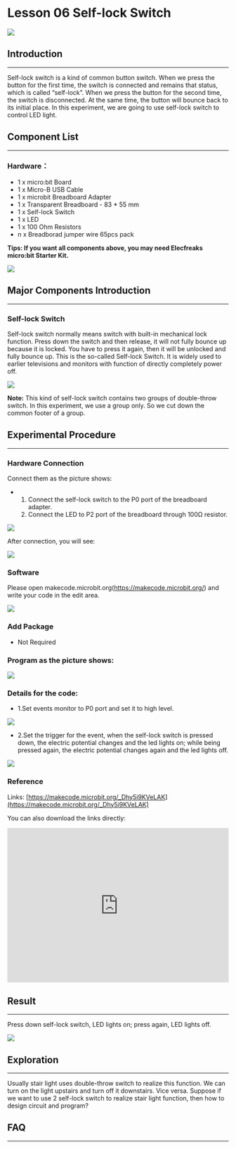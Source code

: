 # Lesson 06 Self-lock Switch 

 ![](./images/ogadD6b.jpg)  

## Introduction
---
Self-lock switch is a kind of common button switch. When we press the button for the first time, the switch is connected and remains that status, which is called “self-lock”. When we press the button for the second time, the switch is disconnected. At the same time, the button will bounce back to its initial place. In this experiment, we are going to use self-lock switch to control LED light.

## Component List

---
### Hardware：
- 1 x micro:bit Board
- 1 x Micro-B USB Cable
- 1 x microbit Breadboard Adapter
- 1 x Transparent Breadboard - 83 * 55 mm
- 1 x Self-lock Switch
- 1 x LED
- 1 x 100 Ohm Resistors
- n x Breadborad jumper wire 65pcs pack

****Tips: If you want all components above, you may need Elecfreaks micro:bit Starter Kit.****

![](./images/W4tseua.jpg)

## Major Components Introduction

---
### Self-lock Switch

Self-lock switch normally means switch with built-in mechanical lock function. Press down the switch and then release, it will not fully bounce up because it is locked. You have to press it again, then it will be unlocked and fully bounce up. This is the so-called Self-lock Switch. It is widely used to earlier televisions and monitors with function of directly completely power off.

![](./images/hareBrE.jpg)

****Note:**** This kind of self-lock switch contains two groups of double-throw switch. In this experiment, we use a group only. So we cut down the common footer of a group.

## Experimental Procedure
---
### Hardware Connection
Connect them as the picture shows:

- 1. Connect the self-lock switch to the P0 port of the breadboard adapter.
  2. Connect the LED to P2 port of the breadboard through 100Ω resistor.

![](./images/k4dfMBY.jpg)

After connection, you will see:

![](./images/AuCiJU3.jpg)

### Software

Please open makecode.microbit.org(https://makecode.microbit.org/)  and write your code in the edit area.

![](./images/JHZUvh2.png)

### Add Package
- Not Required

### Program as the picture shows:

![](./images/bCNErri.png)

### Details for the code:
- 1.Set events monitor to P0 port and set it to high level.

![](./images/2jq655A.png)

- 2.Set the trigger for the event, when the self-lock switch is pressed down, the electric potential changes and the led lights on; while being pressed again, the electric potential changes again and the led lights off.

![](./images/TZcB7Jz.png)

### Reference
Links: [https://makecode.microbit.org/_Dhy5i9KVeLAK](https://makecode.microbit.org/_Dhy5i9KVeLAK)

You can also download the links directly:

<div style="position:relative;height:0;padding-bottom:70%;overflow:hidden;"><iframe style="position:absolute;top:0;left:0;width:100%;height:100%;" src="https://makecode.microbit.org/#pub:_Dhy5i9KVeLAK" frameborder="0" sandbox="allow-popups allow-forms allow-scripts allow-same-origin"></iframe></div>  

## Result
---
Press down self-lock switch, LED lights on; press again, LED lights off. 

![](./images/sCMwXXf.gif)


## Exploration
---
Usually stair light uses double-throw switch to realize this function. We can turn on the light upstairs and turn off it downstairs. Vice versa. Suppose if we want to use 2 self-lock switch to realize stair light function, then how to design circuit and program? 

## FAQ
---



